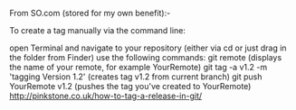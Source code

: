 From SO.com (stored for my own benefit):-

To create a tag manually via the command line:

open Terminal and navigate to your repository (either via cd or just drag in the folder from Finder)
use the following commands:
git remote (displays the name of your remote, for example YourRemote)
git tag -a v1.2 -m 'tagging Version 1.2' (creates tag v1.2 from current branch)
git push YourRemote v1.2 (pushes the tag you've created to YourRemote)
http://pinkstone.co.uk/how-to-tag-a-release-in-git/
